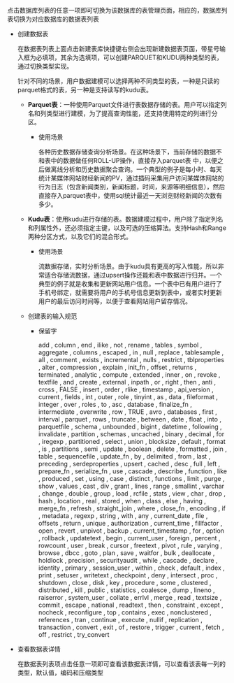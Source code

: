 点击数据库列表的任意一项即可切换为该数据库的表管理页面，相应的，数据库列表切换为对应数据库的数据表列表

* 创建数据表

  在数据表列表上面点击新建表库快捷键右侧会出现新建数据表页面，带星号输入框为必填项，其余为选填项，可以创建PARQUET和KUDU两种类型的表，通过切换类型实现。

  针对不同的场景，用户数据建模可以选择两种不同类型的表，一种是只读的parquet格式的表，另一种是支持读写的kudu表。

  * **Parquet表**：一种使用Parquet文件进行表数据存储的表。用户可以指定列名和列类型进行建模，为了提高查询性能，还支持使用特定的列进行分区。

    * 使用场景

      各种历史数据存储查询分析场景。在这种场景下，当前存储的数据不和表中的数据做任何ROLL-UP操作，直接存入parquet表 中，以便之后做离线分析和历史数据聚合查询。一个典型的例子是每小时、每天统计某媒体网站财经新闻的PV，通过插码采集用户访问某媒体网站的行为日志（包含新闻类别，新闻标题，时间，来源等明细信息），然后直接存入parquet表中，使用sql统计最近一天浏览财经新闻的次数有多少。

  * **Kudu表**：使用kudu进行存储的表。数据建模过程中，用户除了指定列名和列属性外，还必须指定主键，以及可选的压缩算法。支持Hash和Range两种分区方式，以及它们的混合形式。

    * 使用场景

      流数据存储，实时分析场景。由于kudu具有更高的写入性能，所以非常适合存储流数据，通过upsert操作还能和表中数据进行归并。一个典型的例子就是收集和更新网站用户信息。一个表中已有用户进行了手机号绑定，就需要将用户的手机号信息更新到表中，或者实时更新用户的最后访问时间等，以便于查看网站用户留存情况。

  * 创建表的输入规范

    * <a href="#keywords"></a><div id="keywords">保留字</div>
      
       add  ,  column  ,  end  ,  ilike  ,  not  ,  rename  ,  tables  ,  symbol  ,  aggregate  ,  columns  ,  escaped  ,  in  ,  null  ,  replace  ,  tablesample  ,  all  ,  comment  ,  exists  ,  incremental  ,  nulls  ,  restrict  ,  tblproperties  ,  alter  ,  compression  ,  explain  ,  init_fn  ,  offset  ,  returns  ,  terminated  ,  analytic  ,  compute  ,  extended  ,  inner  ,  on  ,  revoke  ,  textfile  ,  and  ,  create  ,  external  ,  inpath  ,  or  ,  right  ,  then  ,  anti  ,  cross  ,  FALSE  ,  insert  ,  order  ,  rlike  ,  timestamp  ,  api_version  ,  current  ,  fields  ,  int  ,  outer  ,  role  ,  tinyint  ,  as  ,  data  ,  fileformat  ,  integer  ,  over  ,  roles  ,  to  ,  asc  ,  database  ,  finalize_fn  ,  intermediate  ,  overwrite  ,  row  ,  TRUE  ,  avro  ,  databases  ,  first  ,  interval  ,  parquet  ,  rows  ,  truncate  ,  between  ,  date  ,  float  ,  into  ,  parquetfile  ,  schema  ,  unbounded  ,  bigint  ,  datetime  ,  following  ,  invalidate  ,  partition  ,  schemas  ,  uncached  ,  binary  ,  decimal  ,  for  ,  iregexp  ,  partitioned  ,  select  ,  union  ,  blocksize  ,  default  ,  format  ,  is  ,  partitions  ,  semi  ,  update  ,  boolean  ,  delete  ,  formatted  ,  join  ,  table  ,  sequencefile  ,  update_fn  ,  by  ,  delimited  ,  from  ,  last  ,  preceding  ,  serdeproperties  ,  upsert  ,  cached  ,  desc  ,  full  ,  left  ,  prepare_fn  ,  serialize_fn  ,  use  ,  cascade  ,  describe  ,  function  ,  like  ,  produced  ,  set  ,  using  ,  case  ,  distinct  ,  functions  ,  limit  ,  purge  ,  show  ,  values  ,  cast  ,  div  ,  grant  ,  lines  ,  range  ,  smallint  ,  varchar  ,  change  ,  double  ,  group  ,  load  ,  rcfile  ,  stats  ,  view  ,  char  ,  drop  ,  hash  ,  location  ,  real  ,  stored  ,  when  ,  class  ,  else  ,  having  ,  merge_fn  ,  refresh  ,  straight_join  ,  where  ,  close_fn  ,  encoding  ,  if  ,  metadata  ,  regexp  ,  string  ,  with  ,  any  ,  current_date  ,  file  ,  offsets  ,  return  ,  unique  ,  authorization  ,  current_time  ,  fillfactor  ,  open  ,  revert  ,  unpivot  ,  backup  ,  current_timestamp  ,  for  ,  option  ,  rollback  ,  updatetext  ,  begin  ,  current_user  ,  foreign  ,  percent  ,  rowcount  ,  user  ,  break  ,  cursor  ,  freetext  ,  pivot  ,  rule  ,  varying  ,  browse  ,  dbcc  ,  goto  ,  plan  ,  save  ,  waitfor  ,  bulk  ,  deallocate  ,  holdlock  ,  precision  ,  securityaudit  ,  while  ,  cascade  ,  declare  ,  identity  ,  primary  ,  session_user  ,  within  ,  check  ,  default  ,  index  ,  print  ,  setuser  ,  writetext  ,  checkpoint  ,  deny  ,  intersect  ,  proc  ,  shutdown  ,  close  ,  disk  ,  key  ,  procedure  ,  some  ,  clustered  ,  distributed  ,  kill  ,  public  ,  statistics  ,  coalesce  ,  dump  ,  lineno  ,  raiserror  ,  system_user  ,  collate  ,  errlvl  ,  merge  ,  read  ,  textsize  ,  commit  ,  escape  ,  national  ,  readtext  ,  then  ,  constraint  ,  except  ,  nocheck  ,  reconfigure  ,  top  ,  contains  ,  exec  ,  nonclustered  ,  references  ,  tran  ,  continue  ,  execute  ,  nullif  ,  replication  ,  transaction  ,  convert  ,  exit  ,  of  ,  restore  ,  trigger  ,  current  ,  fetch  ,  off  ,  restrict  ,  try_convert  
* 查看数据表详情

  在数据表列表项点击任意一项即可查看该数据表详情，可以查看该表每一列的类型，默认值，编码和压缩类型



